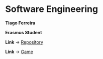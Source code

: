 <h1> Software Engineering</h1>

<b>
  <p>Tiago Ferreira</p>
  <p>Erasmus Student</p>
</b>

<p><b>Link</b> -> <a href="https://github.com/tiagojlf">Repository</a></p>
<p><b>Link</b> -> <a href="">Game</a></p>

